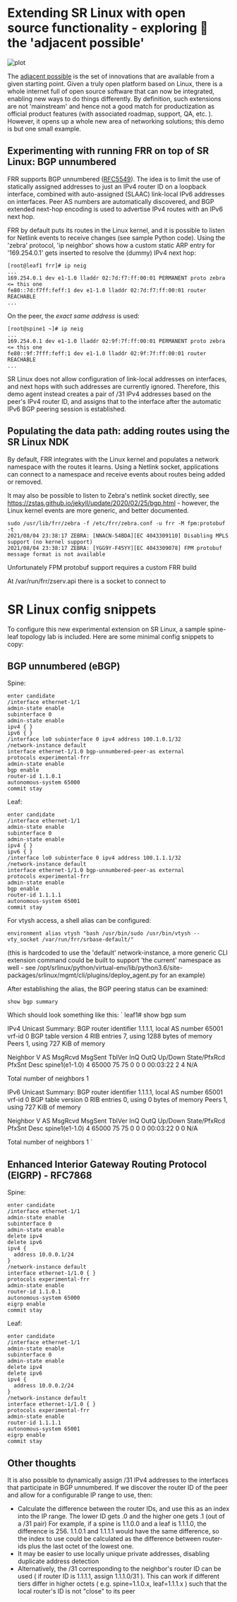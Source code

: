 # Extending SR Linux with open source functionality - exploring 🚀 the 'adjacent possible'
![plot](./images/Adjacent_Possible2.png)

The [adjacent possible](https://understandinginnovation.blog/2019/01/03/exploring-the-adjacent-possible-the-origin-of-good-ideas/) is the set of innovations that are available from a given starting point. Given a truly open platform based on Linux, there is a whole internet full of open source software that can now be integrated, enabling new ways to do things differently. By definition, such extensions are not 'mainstream' and hence not a good match for productization as official product features (with associated roadmap, support, QA, etc. ). However, it opens up a whole new area of networking solutions; this demo is but one small example.

## Experimenting with running FRR on top of SR Linux: BGP unnumbered

FRR supports BGP unnumbered ([RFC5549](https://datatracker.ietf.org/doc/html/rfc5549)). The idea is to limit the use of statically assigned addresses to just an IPv4 router ID on a loopback interface, combined with auto-assigned (SLAAC) link-local IPv6 addresses on interfaces. Peer AS numbers are automatically discovered, and BGP extended next-hop encoding is used to advertise IPv4 routes with an IPv6 next hop.

FRR by default puts its routes in the Linux kernel, and it is possible to listen for Netlink events to receive changes (see sample Python code).
Using the 'zebra' protocol, 'ip neighbor' shows how a custom static ARP entry for '169.254.0.1' gets inserted to resolve the (dummy) IPv4 next hop:
```
[root@leaf1 frr]# ip neig
...
169.254.0.1 dev e1-1.0 lladdr 02:7d:f7:ff:00:01 PERMANENT proto zebra  <= this one
fe80::7d:f7ff:feff:1 dev e1-1.0 lladdr 02:7d:f7:ff:00:01 router REACHABLE
...
```
On the peer, the _exact same address_ is used:
```
[root@spine1 ~]# ip neig
...
169.254.0.1 dev e1-1.0 lladdr 02:9f:7f:ff:00:01 PERMANENT proto zebra <= this one
fe80::9f:7fff:feff:1 dev e1-1.0 lladdr 02:9f:7f:ff:00:01 router REACHABLE
...
```
SR Linux does not allow configuration of link-local addresses on interfaces, and next hops with such addresses are currently ignored. Therefore, this demo agent instead creates a pair of /31 IPv4 addresses based on the peer's IPv4 router ID, and assigns that to the interface after the automatic IPv6 BGP peering session is established.

## Populating the data path: adding routes using the SR Linux NDK

By default, FRR integrates with the Linux kernel and populates a network namespace with the routes it learns. Using a Netlink socket, applications can connect to a namespace and receive events about routes being added or removed.

It may also be possible to listen to Zebra's netlink socket directly, see https://zstas.github.io/jekyll/update/2020/02/25/bgp.html - however, the Linux kernel events are more generic, and better documented.

```
sudo /usr/lib/frr/zebra -f /etc/frr/zebra.conf -u frr -M fpm:protobuf -t
2021/08/04 23:38:17 ZEBRA: [NNACN-54BDA][EC 4043309110] Disabling MPLS support (no kernel support)
2021/08/04 23:38:17 ZEBRA: [YGG9Y-F45YY][EC 4043309078] FPM protobuf message format is not available
```
Unfortunately FPM protobuf support requires a custom FRR build

At /var/run/frr/zserv.api there is a socket to connect to

# SR Linux config snippets

To configure this new experimental extension on SR Linux, a sample spine-leaf topology lab is included. Here are some minimal config snippets to copy:

## BGP unnumbered (eBGP)
Spine:
```
enter candidate
/interface ethernet-1/1
admin-state enable
subinterface 0
admin-state enable
ipv4 { }
ipv6 { }
/interface lo0 subinterface 0 ipv4 address 100.1.0.1/32
/network-instance default
interface ethernet-1/1.0 bgp-unnumbered-peer-as external
protocols experimental-frr
admin-state enable
bgp enable
router-id 1.1.0.1
autonomous-system 65000
commit stay
```
Leaf:
```
enter candidate
/interface ethernet-1/1
admin-state enable
subinterface 0
admin-state enable
ipv4 { }
ipv6 { }
/interface lo0 subinterface 0 ipv4 address 100.1.1.1/32
/network-instance default
interface ethernet-1/1.0 bgp-unnumbered-peer-as external
protocols experimental-frr
admin-state enable
bgp enable
router-id 1.1.1.1
autonomous-system 65001
commit stay
```

For vtysh access, a shell alias can be configured:
```
environment alias vtysh "bash /usr/bin/sudo /usr/bin/vtysh --vty_socket /var/run/frr/srbase-default/"
```
(this is hardcoded to use the 'default' network-instance, a more generic CLI extension command could be built to support 'the current' namespace as well - see /opt/srlinux/python/virtual-env/lib/python3.6/site-packages/srlinux/mgmt/cli/plugins/deploy_agent.py for an example)

After establishing the alias, the BGP peering status can be examined:
```
show bgp summary
```
Which should look something like this:
`
leaf1# show bgp sum

IPv4 Unicast Summary:
BGP router identifier 1.1.1.1, local AS number 65001 vrf-id 0
BGP table version 4
RIB entries 7, using 1288 bytes of memory
Peers 1, using 727 KiB of memory

Neighbor        V         AS   MsgRcvd   MsgSent   TblVer  InQ OutQ  Up/Down State/PfxRcd   PfxSnt Desc
spine1(e1-1.0)  4      65000        75        75        0    0    0 00:03:22            2        4 N/A

Total number of neighbors 1

IPv6 Unicast Summary:
BGP router identifier 1.1.1.1, local AS number 65001 vrf-id 0
BGP table version 0
RIB entries 0, using 0 bytes of memory
Peers 1, using 727 KiB of memory

Neighbor        V         AS   MsgRcvd   MsgSent   TblVer  InQ OutQ  Up/Down State/PfxRcd   PfxSnt Desc
spine1(e1-1.0)  4      65000        75        75        0    0    0 00:03:22            0        0 N/A

Total number of neighbors 1
`

## Enhanced Interior Gateway Routing Protocol (EIGRP) - RFC7868
Spine:
```
enter candidate
/interface ethernet-1/1
admin-state enable
subinterface 0
admin-state enable
delete ipv4
delete ipv6
ipv4 {
  address 10.0.0.1/24
}
/network-instance default
interface ethernet-1/1.0 { }
protocols experimental-frr
admin-state enable
router-id 1.1.0.1
autonomous-system 65000
eigrp enable
commit stay
```
Leaf:
```
enter candidate
/interface ethernet-1/1
admin-state enable
subinterface 0
admin-state enable
delete ipv4
delete ipv6
ipv4 {
  address 10.0.0.2/24
}
/network-instance default
interface ethernet-1/1.0 { }
protocols experimental-frr
admin-state enable
router-id 1.1.1.1
autonomous-system 65001
eigrp enable
commit stay
```

## Other thoughts
It is also possible to dynamically assign /31 IPv4 addresses to the interfaces that participate in BGP unnumbered. If we discover the router ID of the peer and allow for a configurable IP range to use, then:
* Calculate the difference between the router IDs, and use this as an index into the IP range. The lower ID gets .0 and the higher one gets .1 (out of a /31 pair)
For example, if a spine is 1.1.0.0 and a leaf is 1.1.1.0, the difference is 256. 1.1.0.1 and 1.1.1.1 would have the same difference, so the index to use could be calculated as the difference between router-ids plus the last octet of the lowest one.
* It may be easier to use locally unique private addresses, disabling duplicate address detection
* Alternatively, the /31 corresponding to the neighbor's router ID can be used ( if router ID is 1.1.1.1, assign 1.1.1.0/31 ). This can work if different tiers differ in higher octets ( e.g. spine=1.1.0.x, leaf=1.1.1.x ) such that the local router's ID is not "close" to its peer

